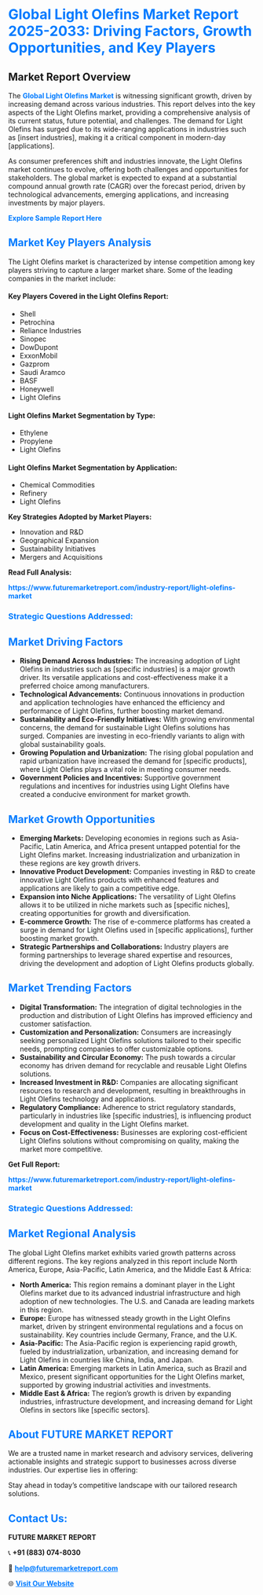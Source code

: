 <h1 style="color: #007BFF;">Global Light Olefins Market Report 2025-2033: Driving Factors, Growth Opportunities, and Key Players</h1>

<section id="overview">
<h2>Market Report Overview</h2>
<p>The <a href="https://www.futuremarketreport.com/industry-report/light-olefins-market" style="color: #007BFF; text-decoration: none;"><strong>Global Light Olefins Market</strong></a> is witnessing significant growth, driven by increasing demand across various industries. This report delves into the key aspects of the Light Olefins market, providing a comprehensive analysis of its current status, future potential, and challenges. The demand for Light Olefins has surged due to its wide-ranging applications in industries such as [insert industries], making it a critical component in modern-day [applications].</p>
<p>As consumer preferences shift and industries innovate, the Light Olefins market continues to evolve, offering both challenges and opportunities for stakeholders. The global market is expected to expand at a substantial compound annual growth rate (CAGR) over the forecast period, driven by technological advancements, emerging applications, and increasing investments by major players.</p>
</section>

<section id="overview">
<p><a href="https://www.futuremarketreport.com/request-sample/reportId=100248" style="color: #007BFF; text-decoration: none;"><strong>Explore Sample Report Here</strong></a></p>
</section>

<section id="key-players">
<h2 style="color: #007BFF;">Market Key Players Analysis</h2>
<p>The Light Olefins market is characterized by intense competition among key players striving to capture a larger market share. Some of the leading companies in the market include:</p>
<h4>Key Players Covered in the Light Olefins Report:</h4>
<ul><li>Shell</li><li>Petrochina</li><li>Reliance Industries</li><li>Sinopec</li><li>DowDupont</li><li>ExxonMobil</li><li>Gazprom</li><li>Saudi Aramco</li><li>BASF</li><li>Honeywell</li><li>Light Olefins</li></ul>
<h4>Light Olefins Market Segmentation by Type:</h4>
<ul><li>Ethylene</li><li>Propylene</li><li>Light Olefins</li></ul>

<h4>Light Olefins Market Segmentation by Application:</h4>
<ul><li>Chemical Commodities</li><li>Refinery</li><li>Light Olefins</li></ul>
<p><strong>Key Strategies Adopted by Market Players:</strong></p>
<ul>
<li>Innovation and R&D</li>
<li>Geographical Expansion</li>
<li>Sustainability Initiatives</li>
<li>Mergers and Acquisitions</li>
</ul>
</section>

<section>
<p><strong>Read Full Analysis: </strong></p><a href="https://www.futuremarketreport.com/industry-report/light-olefins-market" style="color: #007BFF; text-decoration: none;"><strong>https://www.futuremarketreport.com/industry-report/light-olefins-market</strong></a>
<h3 style="color: #007BFF;">Strategic Questions Addressed:</h3>
</section>

<section id="driving-factors">
<h2 style="color: #007BFF;">Market Driving Factors</h2>
<ul>
<li><strong>Rising Demand Across Industries:</strong> The increasing adoption of Light Olefins in industries such as [specific industries] is a major growth driver. Its versatile applications and cost-effectiveness make it a preferred choice among manufacturers.</li>
<li><strong>Technological Advancements:</strong> Continuous innovations in production and application technologies have enhanced the efficiency and performance of Light Olefins, further boosting market demand.</li>
<li><strong>Sustainability and Eco-Friendly Initiatives:</strong> With growing environmental concerns, the demand for sustainable Light Olefins solutions has surged. Companies are investing in eco-friendly variants to align with global sustainability goals.</li>
<li><strong>Growing Population and Urbanization:</strong> The rising global population and rapid urbanization have increased the demand for [specific products], where Light Olefins plays a vital role in meeting consumer needs.</li>
<li><strong>Government Policies and Incentives:</strong> Supportive government regulations and incentives for industries using Light Olefins have created a conducive environment for market growth.</li>
</ul>
</section>

<section id="growth-opportunities">
<h2 style="color: #007BFF;">Market Growth Opportunities</h2>
<ul>
<li><strong>Emerging Markets:</strong> Developing economies in regions such as Asia-Pacific, Latin America, and Africa present untapped potential for the Light Olefins market. Increasing industrialization and urbanization in these regions are key growth drivers.</li>
<li><strong>Innovative Product Development:</strong> Companies investing in R&D to create innovative Light Olefins products with enhanced features and applications are likely to gain a competitive edge.</li>
<li><strong>Expansion into Niche Applications:</strong> The versatility of Light Olefins allows it to be utilized in niche markets such as [specific niches], creating opportunities for growth and diversification.</li>
<li><strong>E-commerce Growth:</strong> The rise of e-commerce platforms has created a surge in demand for Light Olefins used in [specific applications], further boosting market growth.</li>
<li><strong>Strategic Partnerships and Collaborations:</strong> Industry players are forming partnerships to leverage shared expertise and resources, driving the development and adoption of Light Olefins products globally.</li>
</ul>
</section>

<section id="trending-factors">
<h2 style="color: #007BFF;">Market Trending Factors</h2>
<ul>
<li><strong>Digital Transformation:</strong> The integration of digital technologies in the production and distribution of Light Olefins has improved efficiency and customer satisfaction.</li>
<li><strong>Customization and Personalization:</strong> Consumers are increasingly seeking personalized Light Olefins solutions tailored to their specific needs, prompting companies to offer customizable options.</li>
<li><strong>Sustainability and Circular Economy:</strong> The push towards a circular economy has driven demand for recyclable and reusable Light Olefins solutions.</li>
<li><strong>Increased Investment in R&D:</strong> Companies are allocating significant resources to research and development, resulting in breakthroughs in Light Olefins technology and applications.</li>
<li><strong>Regulatory Compliance:</strong> Adherence to strict regulatory standards, particularly in industries like [specific industries], is influencing product development and quality in the Light Olefins market.</li>
<li><strong>Focus on Cost-Effectiveness:</strong> Businesses are exploring cost-efficient Light Olefins solutions without compromising on quality, making the market more competitive.</li>
</ul>
</section>

<section>
<p><strong>Get Full Report: </strong></p><a href="https://www.futuremarketreport.com/industry-report/light-olefins-market" style="color: #007BFF; text-decoration: none;"><strong>https://www.futuremarketreport.com/industry-report/light-olefins-market</strong></a>
<h3 style="color: #007BFF;">Strategic Questions Addressed:</h3>
</section>


<section id="regional-analysis">
<h2 style="color: #007BFF;">Market Regional Analysis</h2>
<p>The global Light Olefins market exhibits varied growth patterns across different regions. The key regions analyzed in this report include North America, Europe, Asia-Pacific, Latin America, and the Middle East & Africa:</p>
<ul>
<li><strong>North America:</strong> This region remains a dominant player in the Light Olefins market due to its advanced industrial infrastructure and high adoption of new technologies. The U.S. and Canada are leading markets in this region.</li>
<li><strong>Europe:</strong> Europe has witnessed steady growth in the Light Olefins market, driven by stringent environmental regulations and a focus on sustainability. Key countries include Germany, France, and the U.K.</li>
<li><strong>Asia-Pacific:</strong> The Asia-Pacific region is experiencing rapid growth, fueled by industrialization, urbanization, and increasing demand for Light Olefins in countries like China, India, and Japan.</li>
<li><strong>Latin America:</strong> Emerging markets in Latin America, such as Brazil and Mexico, present significant opportunities for the Light Olefins market, supported by growing industrial activities and investments.</li>
<li><strong>Middle East & Africa:</strong> The region’s growth is driven by expanding industries, infrastructure development, and increasing demand for Light Olefins in sectors like [specific sectors].</li>
</ul>
</section>

<footer>
<h2 style="color: #007BFF;">About FUTURE MARKET REPORT</h2>
<p>We are a trusted name in market research and advisory services, delivering actionable insights and strategic support to businesses across diverse industries. Our expertise lies in offering:</p>

<p>Stay ahead in today’s competitive landscape with our tailored research solutions.</p>

<h2 style="color: #007BFF;">Contact Us:</h2>
<p><strong>FUTURE MARKET REPORT</strong></p>
<p>📞 <strong>+91 (883) 074-8030</strong></p>
<p>📧 <strong><a href="mailto:help@futuremarketreport.com" style="color: #007BFF;">help@futuremarketreport.com</a></strong></p>
<p>🌐 <strong><a href="https://www.futuremarketreport.com/" style="color: #007BFF;">Visit Our Website</a></strong></p>
</footer>